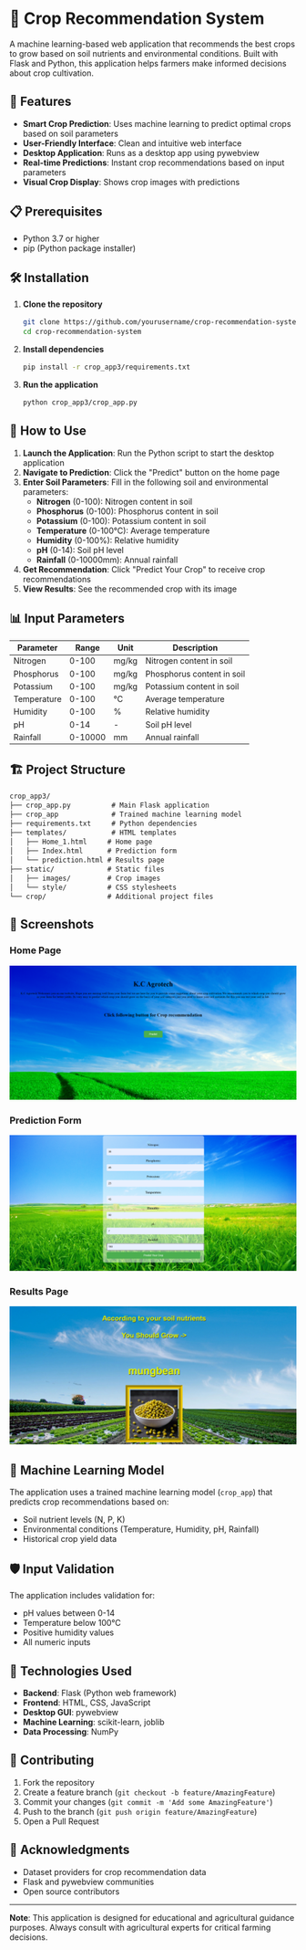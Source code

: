 # 🌾 Crop Recommendation System

A machine learning-based web application that recommends the best crops to grow based on soil nutrients and environmental conditions. Built with Flask and Python, this application helps farmers make informed decisions about crop cultivation.

## 🚀 Features

- **Smart Crop Prediction**: Uses machine learning to predict optimal crops based on soil parameters
- **User-Friendly Interface**: Clean and intuitive web interface
- **Desktop Application**: Runs as a desktop app using pywebview
- **Real-time Predictions**: Instant crop recommendations based on input parameters
- **Visual Crop Display**: Shows crop images with predictions

## 📋 Prerequisites

- Python 3.7 or higher
- pip (Python package installer)

## 🛠️ Installation

1. **Clone the repository**
   ```bash
   git clone https://github.com/yourusername/crop-recommendation-system.git
   cd crop-recommendation-system
   ```

2. **Install dependencies**
   ```bash
   pip install -r crop_app3/requirements.txt
   ```

3. **Run the application**
   ```bash
   python crop_app3/crop_app.py
   ```

## 🎯 How to Use

1. **Launch the Application**: Run the Python script to start the desktop application
2. **Navigate to Prediction**: Click the "Predict" button on the home page
3. **Enter Soil Parameters**: Fill in the following soil and environmental parameters:
   - **Nitrogen** (0-100): Nitrogen content in soil
   - **Phosphorus** (0-100): Phosphorus content in soil
   - **Potassium** (0-100): Potassium content in soil
   - **Temperature** (0-100°C): Average temperature
   - **Humidity** (0-100%): Relative humidity
   - **pH** (0-14): Soil pH level
   - **Rainfall** (0-10000mm): Annual rainfall
4. **Get Recommendation**: Click "Predict Your Crop" to receive crop recommendations
5. **View Results**: See the recommended crop with its image

## 📊 Input Parameters

| Parameter | Range | Unit | Description |
|-----------|-------|------|-------------|
| Nitrogen | 0-100 | mg/kg | Nitrogen content in soil |
| Phosphorus | 0-100 | mg/kg | Phosphorus content in soil |
| Potassium | 0-100 | mg/kg | Potassium content in soil |
| Temperature | 0-100 | °C | Average temperature |
| Humidity | 0-100 | % | Relative humidity |
| pH | 0-14 | - | Soil pH level |
| Rainfall | 0-10000 | mm | Annual rainfall |

## 🏗️ Project Structure

```
crop_app3/
├── crop_app.py          # Main Flask application
├── crop_app             # Trained machine learning model
├── requirements.txt     # Python dependencies
├── templates/           # HTML templates
│   ├── Home_1.html     # Home page
│   ├── Index.html      # Prediction form
│   └── prediction.html # Results page
├── static/             # Static files
│   ├── images/         # Crop images
│   └── style/          # CSS stylesheets
└── crop/               # Additional project files
```

## 🎨 Screenshots

### Home Page
![Home Page](screenshots/home_page.png)

### Prediction Form
![Prediction Form](screenshots/prediction_form.png)

### Results Page
![Results Page](screenshots/results_page.png)

## 🤖 Machine Learning Model

The application uses a trained machine learning model (`crop_app`) that predicts crop recommendations based on:
- Soil nutrient levels (N, P, K)
- Environmental conditions (Temperature, Humidity, pH, Rainfall)
- Historical crop yield data

## 🛡️ Input Validation

The application includes validation for:
- pH values between 0-14
- Temperature below 100°C
- Positive humidity values
- All numeric inputs

## 🚀 Technologies Used

- **Backend**: Flask (Python web framework)
- **Frontend**: HTML, CSS, JavaScript
- **Desktop GUI**: pywebview
- **Machine Learning**: scikit-learn, joblib
- **Data Processing**: NumPy


## 🤝 Contributing

1. Fork the repository
2. Create a feature branch (`git checkout -b feature/AmazingFeature`)
3. Commit your changes (`git commit -m 'Add some AmazingFeature'`)
4. Push to the branch (`git push origin feature/AmazingFeature`)
5. Open a Pull Request

## 🙏 Acknowledgments

- Dataset providers for crop recommendation data
- Flask and pywebview communities
- Open source contributors

---

**Note**: This application is designed for educational and agricultural guidance purposes. Always consult with agricultural experts for critical farming decisions. 
